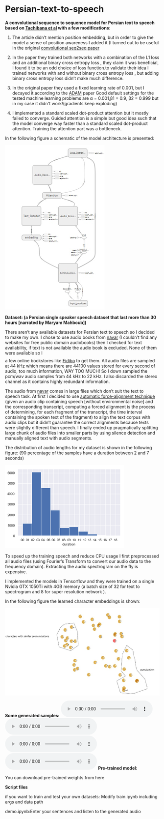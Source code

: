 # Persian-text-to-speech

**A convolutional sequence to sequence model for Persian text to speech based on [Tachibana et al](https://arxiv.org/abs/1710.08969) with a few modifications:**

1)	The article didn’t mention position embedding, but in order to give the model a sense of position awareness I added it (I turned out to be useful in the original [convolutional seq2seq paper](https://arxiv.org/abs/1705.03122)

2)	In the paper they trained both networks with a combination of the L1 loss and an additional binary cross entropy loss , they claim it was beneficial, I found it to be an odd choice of loss function.to validate their idea I trained networks with and without binary cross entropy loss , but adding binary cross entropy loss didn’t make much difference.

3)	In the original paper they used a fixed learning rate of 0.001, but I decayed it.according to the [ADAM](https://arxiv.org/abs/1412.6980) paper Good default settings for the tested machine learning problems are α = 0.001,β1 = 0.9, β2 = 0.999 but in my case it didn't work!(gradients keep exploding)

4)	I implemented a standard scaled dot-product attention but it mostly failed to converge. Guided attention is a simple but good idea such that the model converge way faster than a standard scaled dot-product attention. Training the attention part was a bottleneck.


In the following figure a schematic of the model architecture is presented:

![text to mel](/imgs/texttomel.jpg)

**Dataset: (a Persian single speaker speech dataset that last more than 30 hours [narrated by Maryam Mahboub])**

There aren’t any available datasets for Persian text to speech so I decided to make my own. I chose to use audio books from [navar](www.navaar.ir) (I couldn’t find any websites for free public domain audiobooks) then I checked for text availability, if text is not available the audio book is excluded. 
None of them were available so I $$$$ a few online bookstores like [Fidibo](http://fidibo.com/) to get them. All audio files are sampled at 44 kHz which means there are 44100 values stored for every second of audio, too much information, WAY TOO MUCH! So I down sampled the pcm/wav audio samples from 44 kHz to 22 kHz. I also discarded the stereo channel as it contains highly redundant information.

The audio from  [navar](www.navaar.ir) comes in large files which don’t suit the text to speech task. At first I decided to use [automatic force-alignment technique](http://linguistics.berkeley.edu/plab/guestwiki/index.php?title=Forced_alignment) (given an audio clip containing speech [without environmental noise] and the corresponding transcript, computing a forced alignment is the process of determining, for each fragment of the transcript, the time interval containing the spoken text of the fragment) to align the text corpus with audio clips but it didn’t guarantee the correct alignments because texts were slightly different than speech. I finally ended up pragmatically splitting large chunk of audio files into smaller parts by using silence detection and manually aligned text with audio segments.

The distribution of audio lengths for my dataset is shown in the following figure: (90 percentage of the samples have a duration between 2 and 7 seconds)

![text to mel](/imgs/hist.png)

To speed up the training speech and reduce CPU usage I first preprocessed all audio files (using Fourier’s Transform to convert our audio data to the frequency domain). Extracting the audio spectrogram on the fly is expensive. 

I implemented the models in Tensorflow and they were trained on a single Nvidia GTX 1050Ti with 4GB memory (a batch size of 32 for text to spectrogram and 8 for super resolution network ).


In the following figure the learned character embeddings is shown:

![text to mel](/imgs/char-embedding.jpg)

**Some generated samples:**
![](filename.mp3)
![](filename.mp3)
![](filename.mp3)
![](filename.mp3)
**Pre-trained model:**

You can download pre-trained weights from here

**Script files**

if you want to train and test your own datasets:
Modify train.ipynb including args and data path

demo.ipynb:Enter your sentences and listen to the generated audio
